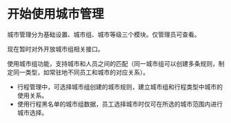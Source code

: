 # 开始使用城市管理

城市管理分为基础设置、城市组、城市等级三个模块。仅管理员可查看。

现在暂时对外开放城市组相关接口。

使用城市组功能，支持城市和人员之间的匹配（同一城市组可以创建多条规则，制定同一类型，如常驻地不同员工和城市的对应关系）。
* 行程管理中，可选择城市组创建的城市规则，建立城市组和行程类型中城市的使用关系。
* 使用行程黑名单的城市组数据，员工选择城市时仅可在所选的城市范围内进行城市选择。





